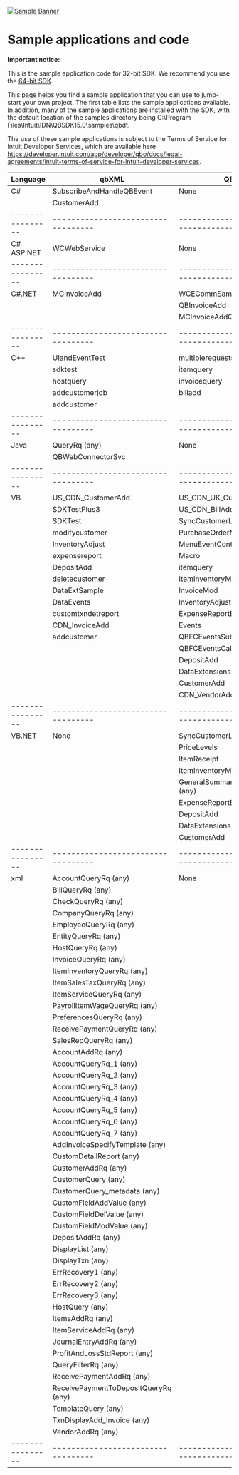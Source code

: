 [![Sample Banner](views/Sample.png)][ss1]

Sample applications and code
=============================

**Important notice:**

This is the sample application code for 32-bit SDK. We recommend you use the [64-bit SDK](https://github.com/IntuitDeveloper/QBXML_SDK_Samples/tree/64bitUpgrade).

This page helps you find a sample application that you can use to jump-start your own project. The first table lists the sample applications available.  In addition, many of the sample applications are installed with the SDK, with the default location of the samples directory being C:\Program Files\Intuit\IDN\QBSDK15.0\samples\qbdt.

The use of these sample applications is subject to the Terms of Service for Intuit Developer Services, which are available here <https://developer.intuit.com/app/developer/qbo/docs/legal-agreements/intuit-terms-of-service-for-intuit-developer-services>.

| Language         | qbXML                             | QBFC                                          |
| ---------------- | ---------------------------------- | ------------------------------------------- |
| C#         | SubscribeAndHandleQBEvent         | None                                                                            |
|            | CustomerAdd                                    |                                                                                 |
| ---------------- | ---------------------------------- | ------------------------------------------- |
| C# ASP.NET | WCWebService                                   | None                                                                            |
| ---------------- | ---------------------------------- | ------------------------------------------- |
| C#.NET     | MCInvoiceAdd                                   | WCECommSample                       |
|            |                                                                                       | QBInvoiceAdd                         |
|            |                                                                                       | MCInvoiceAddQBFC                 |
| ---------------- | ---------------------------------- | ------------------------------------------- |
| C++        | UIandEventTest                                | multiplerequests                 |
|            | sdktest                                              | itemquery                               |
|            | hostquery                                          | invoicequery                         |
|            | addcustomerjob                                | billadd                                   |
|            | addcustomer                                      |                                                                                 |
| ---------------- | ---------------------------------- | ------------------------------------------- |
| Java       | QueryRq (any)                                                     | None                                                                            |
|            | QBWebConnectorSvc                          |                                                                                 |
| ---------------- | ---------------------------------- | ------------------------------------------- |
| VB         | US_CDN_CustomerAdd                        | US_CDN_UK_CustomerQuery   |
|            | SDKTestPlus3                                    | US_CDN_BillAdd                     |
|            | SDKTest                                              | SyncCustomerList                 |
|            | modifycustomer                                | PurchaseOrderModify           |
|            | InventoryAdjust                            | MenuEventContext                 |
|            | expensereport                                  | Macro                                       |
|            | DepositAdd                                      | itemquery                             |
|            | deletecustomer                                | ItemInventoryMod               |
|            | DataExtSample                                  | InvoiceMod                             |
|            | DataEvents                                        | InventoryAdjust                   |
|            | customtxndetreport                        | ExpenseReportByVendor     |
|            | CDN_InvoiceAdd                                | Events                                     |
|            | addcustomer                                    | QBFCEventsSubscriber         |
|            |                                                                                       | QBFCEventsCallback             |
|            |                                                                                       | DepositAdd                           |
|            |                                                                                       | DataExtensions                   |
|            |                                                                                       | CustomerAdd                         |
|            |                                                                                       | CDN_VendorAdd                       |
| ---------------- | ---------------------------------- | ------------------------------------------- |
| VB.NET     | None                                                                                  | SyncCustomerList                 |
|            |                                                                                       | PriceLevels                           |
|            |                                                                                       | ItemReceipt                           |
|            |                                                                                       | ItemInventoryMod                 |
|            |                                                                                       | GeneralSummaryReportQueryRq (any)  |
|            |                                                                                       | ExpenseReportByVendor       |
|            |                                                                                       | DepositAdd                           |
|            |                                                                                       | DataExtensions                     |
|            |                                                                                       | CustomerAdd                         |
| ---------------- | ---------------------------------- | ------------------------------------------- |
| xml        | AccountQueryRq (any)                                       | None                                                                            |
|            | BillQueryRq (any)                                             |                                                                                 |
|            | CheckQueryRq (any)                                           |                                                                                 |
|            | CompanyQueryRq (any)                                       |                                                                                 |
|            | EmployeeQueryRq (any)                                     |                                                                                 |
|            | EntityQueryRq (any)                                         |                                                                                 |
|            | HostQueryRq (any)                                             |                                                                                 |
|            | InvoiceQueryRq (any)                                       |                                                                                 |
|            | ItemInventoryQueryRq (any)                           |                                                                                 |
|            | ItemSalesTaxQueryRq (any)                             |                                                                                 |
|            | ItemServiceQueryRq (any)                               |                                                                                 |
|            | PayrollItemWageQueryRq (any)                       |                                                                                 |
|            | PreferencesQueryRq (any)                               |                                                                                 |
|            | ReceivePaymentQueryRq (any)                         |                                                                                 |
|            | SalesRepQueryRq (any)                                     |                                                                                 |
|            | AccountAddRq (any)                                           |                                                                                 |
|            | AccountQueryRq_1 (any)                                   |                                                                                 |
|            | AccountQueryRq_2 (any)                                   |                                                                                 |
|            | AccountQueryRq_3 (any)                                   |                                                                                 |
|            | AccountQueryRq_4 (any)                                   |                                                                                 |
|            | AccountQueryRq_5 (any)                                   |                                                                                 |
|            | AccountQueryRq_6 (any)                                   |                                                                                 |
|            | AccountQueryRq_7 (any)                                   |                                                                                 |
|            | AddInvoiceSpecifyTemplate (any)                 |                                                                                 |
|            | CustomDetailReport (any)                               |                                                                                 |
|            | CustomerAddRq (any)                                         |                                                                                 |
|            | CustomerQuery (any)                                         |                                                                                 |
|            | CustomerQuery_metadata (any)                       |                                                                                 |
|            | CustomFieldAddValue (any)                             |                                                                                 |
|            | CustomFieldDelValue (any)                             |                                                                                 |
|            | CustomFieldModValue (any)                             |                                                                                 |
|            | DepositAddRq (any)                                           |                                                                                 |
|            | DisplayList (any)                                             |                                                                                 |
|            | DisplayTxn (any)                                               |                                                                                 |
|            | ErrRecovery1 (any)                                           |                                                                                 |
|            | ErrRecovery2 (any)                                           |                                                                                 |
|            | ErrRecovery3 (any)                                           |                                                                                 |
|            | HostQuery (any)                                                 |                                                                                 |
|            | ItemsAddRq (any)                                               |                                                                                 |
|            | ItemServiceAddRq (any)                                   |                                                                                 |
|            | JournalEntryAddRq (any)                                 |                                                                                 |
|            | ProfitAndLossStdReport (any)                       |                                                                                 |
|            | QueryFilterRq (any)                                         |                                                                                 |
|            | ReceivePaymentAddRq (any)                             |                                                                                 |
|            | ReceivePaymentToDepositQueryRq (any)       |                                                                                 |
|            | TemplateQuery (any)                                         |                                                                                 |
|            | TxnDisplayAdd_Invoice (any)                         |                                                                                 |
|            | VendorAddRq (any)                                             |                                                                                 |
| ---------------- | ---------------------------------- | ------------------------------------------- |

[ss1]: https://help.developer.intuit.com/s/samplefeedback?cid=9010&repoName=QBXML_SDK15_Samples
